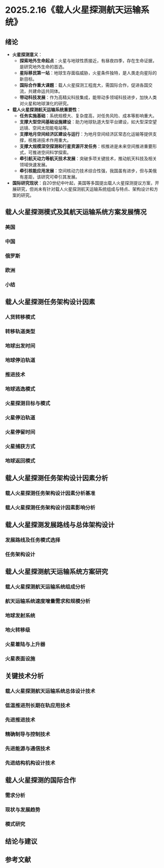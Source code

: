 # 2025.2.16《载人火星探测航天运输系统》
## 绪论
- **火星探测意义**：
    - **探索地外生命起点**：火星与地球性质接近，有昼夜四季，存在生命证据，是研究地外生命的首选。
    - **星际移民第一站**：地球生存面临威胁，火星条件独特，是人类走向星际的新目标。
    - **国际合作重大课题**：载人火星探测工程庞大，需国际合作，促进各国交流，共建命运共同体。
    - **带动科技发展**：作为高精尖科技集成，能带动多领域科技进步，加快人类对火星和地球演化的研究。 
- **载人火星探测航天运输系统重要性**：
    - **任务实施基础**：系统规模大、复杂度高，对任务风险、成本等影响重大。
    - **支撑大型空间基础设施建设**：助力地球轨道大型平台建设，如大型深空望远镜、空间太阳能电站等。
    - **支撑地月空间经济区建设与运行**：为地月空间经济区常态化运输等提供支撑，核推进技术作用重大。
    - **支撑大规模深空探测和行星资源开发任务**：核推进是未来空间推进重要形式，可推进空间科学探索。
    - **牵引航天动力等航天技术发展**：突破多项关键技术，推动航天科技及相关领域快速发展。
    - **牵引核能应用发展**：空间核动力技术综合性强，我国虽有进步，但与美俄有差距，该研究可牵引其发展。
- **国际研究现状**：自20世纪中叶起，美国等多国提出载人火星探测提议方案，开展研究，但尚未有针对载人火星探测航天运输系统组成与特点、架构设计和方案的研究。 
## 载人火星探测模式及其航天运输系统方案发展情况
### 美国
### 中国
### 俄罗斯
### 欧洲
### 小结
## 载人火星探测任务架构设计因素
### 人货转移模式
### 转移轨道类型
### 地球出发时间
### 地球停泊轨道
### 推进技术
### 地球逃逸模式
### 火星探测目标与模式
### 火星停泊轨道
### 火星停留时间
### 火星捕获方式
### 地球返回模式
## 载人火星探测任务架构设计因素分析
### 载人火星探测任务架构设计因素分析基准
### 载人火星探测任务架构设计因素影响分析
## 载人火星探测发展路线与总体架构设计
### 发展路线及任务模式选择
### 任务架构设计
## 载人火星探测航天运输系统方案研究
### 载人火星探测航天运输系统组成分析
### 航天运输系统速度增量需求和规模分析
### 地球发射系统
### 地火转移级
### 火星着陆与上升器
### 火星表面设施
## 关键技术分析
### 载人火星探测航天运输系统总体设计技术
### 低温推进剂长期在轨应用技术
### 先进推进技术
### 精确制导与控制技术
### 先进能源与通信技术
### 先进结构机构设计技术
## 载人火星探测的国际合作
### 需求分析
### 现状与发展趋势
### 模式研究
## 结论与建议
## 参考文献